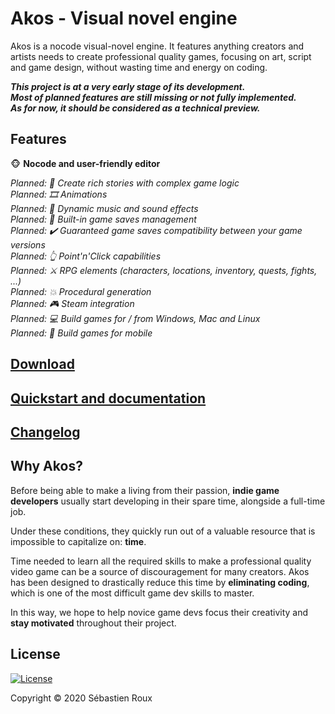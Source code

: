 # Akos - Visual novel engine

Akos is a nocode visual-novel engine. It features anything creators and artists needs to create professional quality games, focusing on art, script and game design, without wasting time and energy on coding.

_**This project is at a very early stage of its development.  
Most of planned features are still missing or not fully implemented.  
As for now, it should be considered as a technical preview.**_

## Features

:monkey_face: **Nocode and user-friendly editor**  

_Planned: :twisted_rightwards_arrows: Create rich stories with complex game logic_  
_Planned: :film_strip: Animations_  
_Planned: :musical_note: Dynamic music and sound effects_  
_Planned: :floppy_disk: Built-in game saves management_  
_Planned: :heavy_check_mark: Guaranteed game saves compatibility between your game versions_  
_Planned: :point_up_2: Point'n'Click capabilities_  
_Planned: :crossed_swords: RPG elements (characters, locations, inventory, quests, fights, ...)_  
_Planned: :boom: Procedural generation_   
_Planned: :video_game: Steam integration_  
_Planned: :computer: Build games for / from Windows, Mac and Linux_  
_Planned: :iphone: Build games for mobile_  

## [Download](releases/latest)

## [Quickstart and documentation](docs/quickstart.md)

## [Changelog](CHANGELOG.md)

## Why Akos?

Before being able to make a living from their passion, **indie game developers** usually start developing in their spare time, alongside a full-time job.

Under these conditions, they quickly run out of a valuable resource that is impossible to capitalize on: **time**.

Time needed to learn all the required skills to make a professional quality video game can be a source of discouragement for many creators. Akos has been designed to drastically reduce this time by **eliminating coding**, which is one of the most difficult game dev skills to master.

In this way, we hope to help novice game devs focus their creativity and **stay motivated** throughout their project.

## License

[![License](https://img.shields.io/badge/license-MIT-green)](/LICENSE)

Copyright :copyright: 2020 Sébastien Roux
